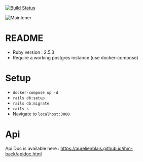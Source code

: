 [![Build Status](https://travis-ci.com/aurelienblais/ihm-back.svg?token=vaQxUtjRjKXazYSwVqcN&branch=master)](https://travis-ci.com/aurelienblais/ihm-back)

![Maintener](https://image.noelshack.com/fichiers/2019/24/4/1560433822-logo.png)
# README

* Ruby version : 2.5.3
* Require a working postgres instance (use docker-compose)

# Setup

* `docker-compose up -d`
* `rails db:setup`
* `rails db:migrate`
* `rails s`
* Navigate to `localhost:3000`

# Api

Api Doc is available here : https://aurelienblais.github.io/ihm-back/apidoc.html
